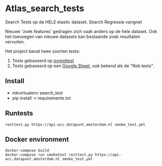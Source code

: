 # Atlas_search_tests
Search Tests op de HELE elastic dataset. Search Regressie vangnet

Nieuwe 'zoek features' gedragen zich vaak anders op de hele dataset.
Ook het toevoegen van nieuwe datasets kan bestaande zoek resultaten
vervuilen.

Het project bevat twee soorten tests: 

1. Tests gebaseerd op [pyresttest](https://github.com/svanoort/pyresttest)
2. Tests gebaseerd op een [Google Sheet](https://docs.google.com/spreadsheets/d/15i_rXplhsZhQIXwPmxKX2O54s9InrUupFAuD-hU03g4), ook bekend als de "Rob tests". 


## Install

- mkvirtualenv search_test
- pip install -r requirements.txt

## Runtests

    resttest.py https://api-acc.datapunt.amsterdam.nl smoke_test.yml


## Docker environment

    docker-compose build
    docker-compose run smoketest resttest.py https://api-acc.datapunt.amsterdam.nl smoke_test.yml 


